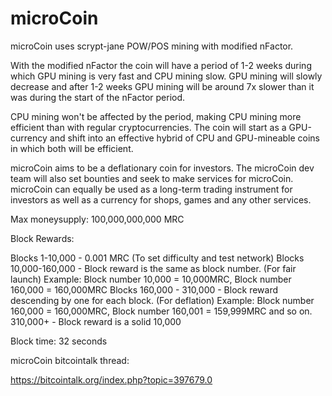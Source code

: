 microCoin
==============

microCoin uses scrypt-jane POW/POS mining with modified nFactor.

With the modified nFactor the coin will have a period of 1-2 weeks during which GPU mining is very fast and CPU mining slow. 
GPU mining will slowly decrease and after 1-2 weeks GPU mining will be around 7x slower than it was during the start of the nFactor period.

CPU mining won't be affected by the period, making CPU mining more efficient than with regular cryptocurrencies. 
The coin will start as a GPU-currency and shift into an effective hybrid of CPU and GPU-mineable coins in which both will be efficient.

microCoin aims to be a deflationary coin for investors. 
The microCoin dev team will also set bounties and seek to make services for microCoin.
microCoin can equally be used as a long-term trading instrument for investors as well as a currency for shops, games and any other services.


Max moneysupply: 100,000,000,000 MRC

Block Rewards:

Blocks 1-10,000 - 0.001 MRC (To set difficulty and test network)
Blocks 10,000-160,000 - Block reward is the same as block number. (For fair launch)
Example: Block number 10,000 = 10,000MRC, Block number 160,000 = 160,000MRC
Blocks 160,000 - 310,000 - Block reward descending by one for each block. (For deflation)
Example: Block number 160,000 = 160,000MRC, Block number 160,001 = 159,999MRC and so on.
310,000+ - Block reward is a solid 10,000

Block time: 32 seconds
 

microCoin bitcointalk thread:

https://bitcointalk.org/index.php?topic=397679.0